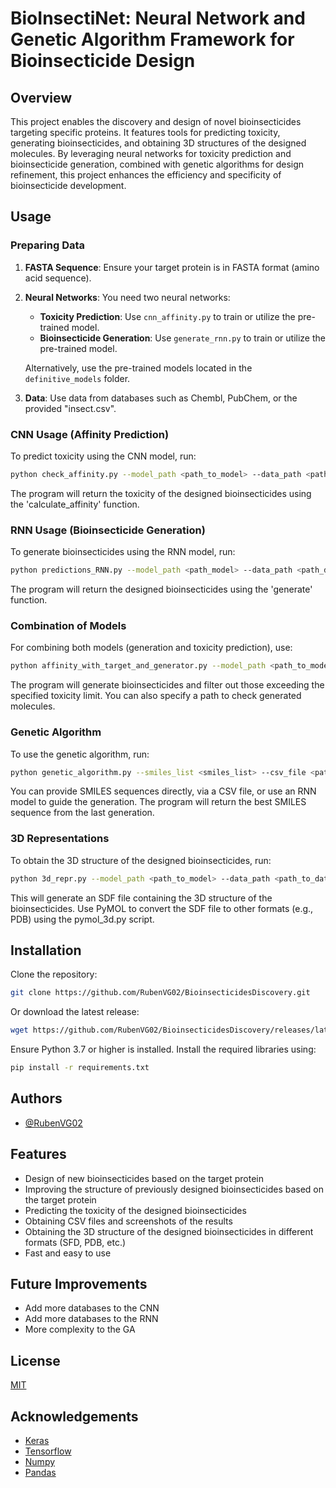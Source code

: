 # BioInsectiNet: Neural Network and Genetic Algorithm Framework for Bioinsecticide Design

## Overview

This project enables the discovery and design of novel bioinsecticides targeting specific proteins. It features tools for predicting toxicity, generating bioinsecticides, and obtaining 3D structures of the designed molecules. By leveraging neural networks for toxicity prediction and bioinsecticide generation, combined with genetic algorithms for design refinement, this project enhances the efficiency and specificity of bioinsecticide development.

## Usage

### Preparing Data

1. **FASTA Sequence**: Ensure your target protein is in FASTA format (amino acid sequence).
2. **Neural Networks**: You need two neural networks:

   - **Toxicity Prediction**: Use `cnn_affinity.py` to train or utilize the pre-trained model.
   - **Bioinsecticide Generation**: Use `generate_rnn.py` to train or utilize the pre-trained model.

   Alternatively, use the pre-trained models located in the `definitive_models` folder.
3. **Data**: Use data from databases such as Chembl, PubChem, or the provided "insect.csv".

### CNN Usage (Affinity Prediction)

To predict toxicity using the CNN model, run:

```bash
python check_affinity.py --model_path <path_to_model> --data_path <path_to_data> --target_path <path_to_target_protein>
```

The program will return the toxicity of the designed bioinsecticides using the 'calculate_affinity' function.

### RNN Usage (Bioinsecticide Generation)

To generate bioinsecticides using the RNN model, run:

```bash
python predictions_RNN.py --model_path <path_model> --data_path <path_data_model> --save_dir <save_dir> --num_molecules <num_generated_molecules> --min_length <min_length_smiles> --max_length <max_length_smiles> --temperature <temperature> --save_images <bool>

```

The program will return the designed bioinsecticides using the 'generate' function.

### Combination of Models

For combining both models (generation and toxicity prediction), use:

```bash
python affinity_with_target_and_generator.py --model_path <path_to_model> --data_path <path_to_data> --target_path <path_to_target_protein> --toxicity_limit <toxicity_limit> --output_path <path_to_output>
```

The program will generate bioinsecticides and filter out those exceeding the specified toxicity limit. You can also specify a path to check generated molecules.

### Genetic Algorithm

To use the genetic algorithm, run:

```bash
python genetic_algorithm.py --smiles_list <smiles_list> --csv_file <path_to_csv_file> --rnn_model <path_to_rnn_model> --model_path <path_to_model> --generations <number_of_generations> --output_path <path_to_output>
```

You can provide SMILES sequences directly, via a CSV file, or use an RNN model to guide the generation. The program will return the best SMILES sequence from the last generation.

### 3D Representations

To obtain the 3D structure of the designed bioinsecticides, run:

```bash
python 3d_repr.py --model_path <path_to_model> --data_path <path_to_data> --target_path <path_to_target_protein> --toxicity_limit <toxicity_limit> --output_path <path_to_output>
```

This will generate an SDF file containing the 3D structure of the bioinsecticides. Use PyMOL to convert the SDF file to other formats (e.g., PDB) using the pymol_3d.py script.

## Installation

Clone the repository:

```bash
git clone https://github.com/RubenVG02/BioinsecticidesDiscovery.git
```

Or download the latest release:

```bash
wget https://github.com/RubenVG02/BioinsecticidesDiscovery/releases/latest
```

Ensure Python 3.7 or higher is installed. Install the required libraries using:

```bash
pip install -r requirements.txt
```

## Authors

- [@RubenVG02](https://www.github.com/RubenVG02)

## Features

- Design of new bioinsecticides based on the target protein
- Improving the structure of previously designed bioinsecticides based on the target protein
- Predicting the toxicity of the designed bioinsecticides
- Obtaining CSV files and screenshots of the results
- Obtaining the 3D structure of the designed bioinsecticides in different formats (SFD, PDB, etc.)
- Fast and easy to use

## Future Improvements

- Add more databases to the CNN
- Add more databases to the RNN
- More complexity to the GA

## License

[MIT](https://choosealicense.com/licenses/mit/)

## Acknowledgements

- [Keras](https://keras.io/)
- [Tensorflow](https://www.tensorflow.org/)
- [Numpy](https://numpy.org/)
- [Pandas](https://pandas.pydata.org/)
